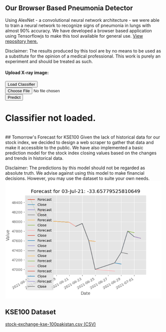 ## Our Browser Based Pneumonia Detector
Using AlexNet - a convolutional neural network architecture - we were able to train a neural network to recognize signs of pneumonia in lungs with almost 90% accuracy. We have developed a browser based application using Tensorflowjs to make this tool available for general use. <a href="https://github.com/opendataontheweb/PneumoniaClassifier">View repository here.</a>

Disclaimer: The results produced by this tool are by no means to be used as a substitute for the opinion of a medical professional. This work is purely an experiment and should be treated as such.

#### Upload X-ray image:

<script src="https://cdn.jsdelivr.net/npm/@tensorflow/tfjs@2.0.0/dist/tf.min.js"></script>
<script src="static/classifier.js"></script>
<input type="button" value="Load Classifier" onclick="load();"><br>
<input type="file" id="img" accept="image/*" onchange="LoadFile(event);"><br>
<input type="button" onclick="predict(model);" value="Predict"><br>
<h1 id="result">Classifier not loaded.</h1>
<br>
## Tomorrow's Forecast for KSE100
Given the lack of historical data for our stock index, we decided to design a web scraper to gather that data and make it accessible to the public. We have also implemented a basic prediction model for the stock index closing values based on the changes and trends in historical data.

Disclaimer: The predictions by this model should not be regarded as absolute truth. We advise against using this model to make financial decisions. However, you may use the dataset to suite your own needs.
<img src="/images/pred.png" />

## KSE100 Dataset
<a href="/stock-exchange-kse-100pakistan.csv">stock-exchange-kse-100pakistan.csv (CSV)</a>
